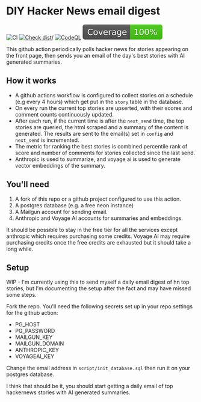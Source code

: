 # DIY Hacker News email digest

![CI](https://github.com/actions/typescript-action/actions/workflows/ci.yml/badge.svg)
[![Check dist/](https://github.com/actions/typescript-action/actions/workflows/check-dist.yml/badge.svg)](https://github.com/actions/typescript-action/actions/workflows/check-dist.yml)
[![CodeQL](https://github.com/actions/typescript-action/actions/workflows/codeql-analysis.yml/badge.svg)](https://github.com/actions/typescript-action/actions/workflows/codeql-analysis.yml)
[![Coverage](./badges/coverage.svg)](./badges/coverage.svg)

This github action periodically polls hacker news for stories appearing on the front page, then sends you an email of the day's best stories with AI generated summaries.

## How it works

-   A github actions workflow is configured to collect stories on a schedule (e.g every 4 hours) which get put in the `story` table in the database.
-   On every run the current top stories are upserted, with their scores and comment counts continuously updated.
-   After each run, if the current time is after the `next_send` time, the top stories are queried, the html scraped and a summary of the content is generated. The results are sent to the email(s) set in `config` and `next_send` is incremented.
-   The metric for ranking the best stories is combined percentile rank of score and number of comments for stories collected since the last send.
-   Anthropic is used to summarize, and voyage ai is used to generate vector embeddings of the summary.

## You'll need

1. A fork of this repo or a github project configured to use this action.
1. A postgres database (e.g. a free neon instance)
1. A Mailgun account for sending email.
1. Anthropic and Voyage AI accounts for summaries and embeddings.

It should be possible to stay in the free tier for all the services except anthropic which requires purchasing some credits. Voyage AI may require purchasing credits once the free credits are exhausted but it should take a long while.

## Setup

WIP - I'm currently using this to send myself a daily email digest of hn top stories, but I'm documenting the setup after the fact and may have missed some steps.

Fork the repo. You'll need the following secrets set up in your repo settings for the github action:

-   PG_HOST
-   PG_PASSWORD
-   MAILGUN_KEY
-   MAILGUN_DOMAIN
-   ANTHROPIC_KEY
-   VOYAGEAI_KEY

Change the email address in `script/init_database.sql` then run it on your postgres database.

I think that should be it, you should start getting a daily email of top hackernews stories with AI generated summaries.
